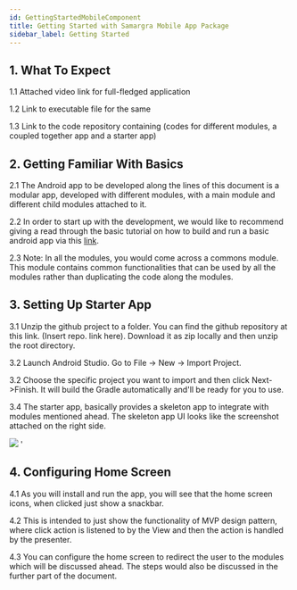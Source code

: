 ```yaml
---
id: GettingStartedMobileComponent
title: Getting Started with Samargra Mobile App Package
sidebar_label: Getting Started
---
```


## 1. What To Expect

1.1   Attached video link for full-fledged application

1.2   Link to executable file for the same

1.3   Link to the code repository containing (codes for different modules, a coupled together app and a starter app)


## 2. Getting Familiar With Basics

2.1   The Android app to be developed along the lines of this document is a modular app, developed with different modules, with a main module and different child modules attached to it.

2.2   In order to start up with the development, we would like to recommend giving a read through the basic tutorial on how to build and run a basic android app via this [link](https://developer.android.com/training/basics/firstapp).

2.3   Note: In all the modules, you would come across a commons module. This module contains common functionalities that can be used by all the modules rather than duplicating the code along the modules.


## 3. Setting Up Starter App

3.1   Unzip the github project to a folder. You can find the github repository at this link. (Insert repo. link here). Download it as zip locally and then unzip the root directory.

3.2   Launch Android Studio. Go to File -> New -> Import Project.

3.2   Choose the specific project you want to import and then click Next->Finish. It will build the Gradle automatically and'll be ready for you to use.

3.4   The starter app, basically provides a skeleton app to integrate with modules mentioned ahead. The skeleton app UI looks like the screenshot attached on the right side. 

![](https://lh3.googleusercontent.com/xOtDvkRhN5DlhkBK8lW8QkIk5mc0vMMtcBCcre7as6pLhO8Af2mZFqf2UKH-plbCjUp-yU5YDRPCuinuZi8Oj8wrAoypMrIdSc6S4LPN9jPAu8KbI1fKdSoBqCsp_6yiijcMKaQM) '


## 4. Configuring Home Screen

4.1   As you will install and run the app, you will see that the home screen icons, when clicked just show a snackbar.

4.2   This is intended to just show the functionality of MVP design pattern, where click action is listened to by the View and then the action is handled by the presenter.

4.3   You can configure the home screen to redirect the user to the modules which will be discussed ahead. The steps would also be discussed in the further part of the document.
